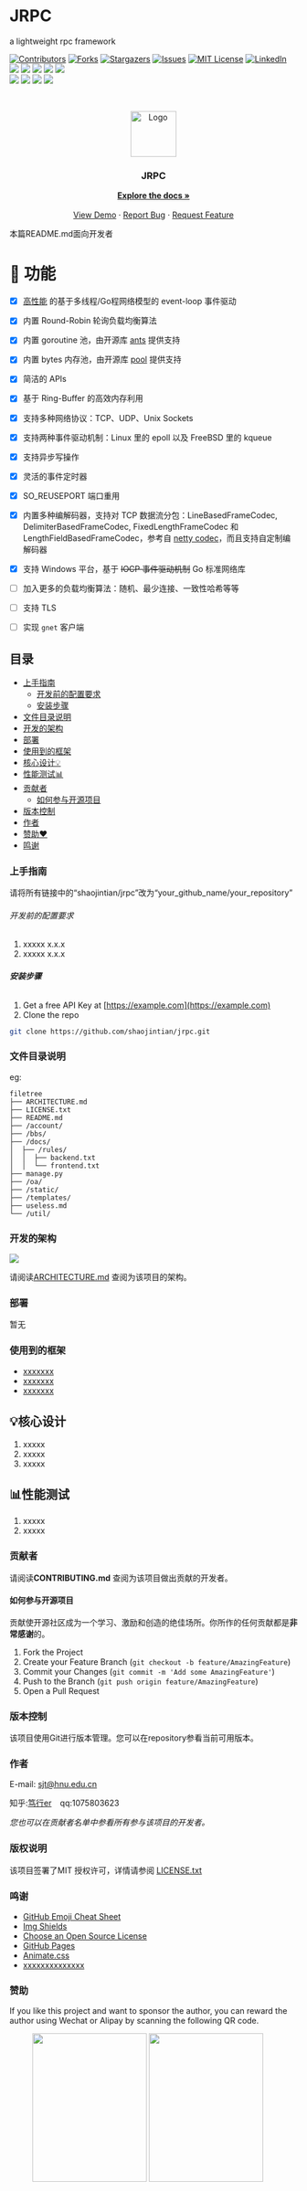 # JRPC

a lightweight rpc framework

<!-- PROJECT SHIELDS -->

[![Contributors][contributors-shield]][contributors-url]
[![Forks][forks-shield]][forks-url]
[![Stargazers][stars-shield]][stars-url]
[![Issues][issues-shield]][issues-url]
[![MIT License][license-shield]][license-url]
[![LinkedIn][linkedin-shield]][linkedin-url]
<a title="Build Status" target="_blank" href="https://travis-ci.com/panjf2000/gnet"><img src="https://img.shields.io/travis/com/panjf2000/gnet?style=flat-square&logo=appveyor"></a>
<a title="Codecov" target="_blank" href="https://codecov.io/gh/panjf2000/gnet"><img src="https://img.shields.io/codecov/c/github/panjf2000/gnet?style=flat-square&logo=appveyor"></a>
<a title="Supported Platforms" target="_blank" href="https://github.com/panjf2000/gnet"><img src="https://img.shields.io/badge/platform-Linux%20%7C%20macOS%20%7C%20Windows-549688?style=flat-square&logo=appveyor"></a>
<a title="Require Go Version" target="_blank" href="https://github.com/panjf2000/gnet"><img src="https://img.shields.io/badge/go-%3E%3D1.9-30dff3?style=flat-square&logo=appveyor"></a>
<a title="Release" target="_blank" href="https://github.com/panjf2000/gnet/releases"><img src="https://img.shields.io/github/release/panjf2000/gnet.svg?color=161823&style=flat-square&logo=appveyor"></a>
<br/>
<a title="" target="_blank" href="https://golangci.com/r/github.com/panjf2000/gnet"><img src="https://golangci.com/badges/github.com/panjf2000/gnet.svg"></a>
<a title="Doc for gnet" target="_blank" href="https://gowalker.org/github.com/panjf2000/gnet?lang=zh-CN"><img src="https://img.shields.io/badge/api-reference-8d4bbb.svg?style=flat-square&logo=appveyor"></a>
<a title="gnet on Sourcegraph" target="_blank" href="https://sourcegraph.com/github.com/panjf2000/gnet?badge"><img src="https://sourcegraph.com/github.com/panjf2000/gnet/-/badge.svg?style=flat-square"></a>
<a title="Mentioned in Awesome Go" target="_blank" href="https://github.com/avelino/awesome-go#networking"><img src="https://awesome.re/mentioned-badge-flat.svg"></a>

<!-- PROJECT LOGO -->
<br />

<p align="center">
  <a href="https://github.com/shaojintian/jrpc/">
    <img src="docs/images/logo.png" alt="Logo" width="80" height="80">
  </a>

  <h3 align="center">JRPC</h3>
  <p align="center">
    <a href="https://github.com/shaojintian/jrpc"><strong>Explore the docs »</strong></a>
    <br />
    <br />
    <a href="https://github.com/shaojintian/jrpc"> View Demo</a>
    ·
    <a href="https://github.com/shaojintian/jrpc/issues">Report Bug</a>
    ·
    <a href="https://github.com/shaojintian/jrpc/issues">Request Feature</a>
  </p>

</p>

 本篇README.md面向开发者 

# 🚀 功能

- [x] [高性能](#-性能测试) 的基于多线程/Go程网络模型的 event-loop 事件驱动
- [x] 内置 Round-Robin 轮询负载均衡算法
- [x] 内置 goroutine 池，由开源库 [ants](https://github.com/panjf2000/ants) 提供支持
- [x] 内置 bytes 内存池，由开源库 [pool](https://github.com/gobwas/pool/) 提供支持
- [x] 简洁的 APIs
- [x] 基于 Ring-Buffer 的高效内存利用
- [x] 支持多种网络协议：TCP、UDP、Unix Sockets
- [x] 支持两种事件驱动机制：Linux 里的 epoll 以及 FreeBSD 里的 kqueue
- [x] 支持异步写操作
- [x] 灵活的事件定时器
- [x] SO_REUSEPORT 端口重用
- [x] 内置多种编解码器，支持对 TCP 数据流分包：LineBasedFrameCodec, DelimiterBasedFrameCodec, FixedLengthFrameCodec 和 LengthFieldBasedFrameCodec，参考自 [netty codec](https://github.com/netty/netty/tree/netty-4.1.43.Final/codec/src/main/java/io/netty/handler/codec)，而且支持自定制编解码器
- [x] 支持 Windows 平台，基于 ~~IOCP 事件驱动机制~~ Go 标准网络库
- [ ] 加入更多的负载均衡算法：随机、最少连接、一致性哈希等等
- [ ] 支持 TLS
- [ ] 实现 `gnet` 客户端








## 目录

- [上手指南](#上手指南)
  - [开发前的配置要求](#开发前的配置要求)
  - [安装步骤](#安装步骤)
- [文件目录说明](#文件目录说明)
- [开发的架构](#开发的架构)
- [部署](#部署)
- [使用到的框架](#使用到的框架)
- [核心设计💡](#核心设计)
- [性能测试📊](#性能测试)
- [贡献者](#贡献者)
  - [如何参与开源项目](#如何参与开源项目)
- [版本控制](#版本控制)
- [作者](#作者)
- [赞助❤](#赞助)
- [鸣谢](#鸣谢)

### 上手指南

请将所有链接中的“shaojintian/jrpc”改为“your_github_name/your_repository”



###### 开发前的配置要求

1. xxxxx x.x.x
2. xxxxx x.x.x

###### **安装步骤**

1. Get a free API Key at [https://example.com](https://example.com)
2. Clone the repo

```sh
git clone https://github.com/shaojintian/jrpc.git
```

### 文件目录说明

eg:

```
filetree 
├── ARCHITECTURE.md
├── LICENSE.txt
├── README.md
├── /account/
├── /bbs/
├── /docs/
│  ├── /rules/
│  │  ├── backend.txt
│  │  └── frontend.txt
├── manage.py
├── /oa/
├── /static/
├── /templates/
├── useless.md
└── /util/

```





### 开发的架构 

<img src="https://github.com/shaojintian/jrpc/tree/master/docs/images/archi1-rpc.png">

请阅读[ARCHITECTURE.md](https://github.com/shaojintian/jrpc/blob/master/ARCHITECTURE.md) 查阅为该项目的架构。

### 部署

暂无

### 使用到的框架

- [xxxxxxx](https://getbootstrap.com)
- [xxxxxxx](https://jquery.com)
- [xxxxxxx](https://laravel.com)


## 💡核心设计

1. xxxxx
2. xxxxx
3. xxxxx

## 📊性能测试

 1. xxxxx
 2. xxxxx


### 贡献者

请阅读**CONTRIBUTING.md** 查阅为该项目做出贡献的开发者。

#### 如何参与开源项目

贡献使开源社区成为一个学习、激励和创造的绝佳场所。你所作的任何贡献都是**非常感谢**的。

1. Fork the Project
2. Create your Feature Branch (`git checkout -b feature/AmazingFeature`)
3. Commit your Changes (`git commit -m 'Add some AmazingFeature'`)
4. Push to the Branch (`git push origin feature/AmazingFeature`)
5. Open a Pull Request



### 版本控制

该项目使用Git进行版本管理。您可以在repository参看当前可用版本。

### 作者

E-mail: sjt@hnu.edu.cn

知乎:[笃行er](https://www.zhihu.com/people/sjt_ai/activities)  &ensp; qq:1075803623    

 *您也可以在贡献者名单中参看所有参与该项目的开发者。*

### 版权说明

该项目签署了MIT 授权许可，详情请参阅 [LICENSE.txt](https://github.com/shaojintian/jrpc/blob/master/LICENSE.txt)

### 鸣谢

- [GitHub Emoji Cheat Sheet](https://www.webpagefx.com/tools/emoji-cheat-sheet)
- [Img Shields](https://shields.io)
- [Choose an Open Source License](https://choosealicense.com)
- [GitHub Pages](https://pages.github.com)
- [Animate.css](https://daneden.github.io/animate.css)
- [xxxxxxxxxxxxxx](https://connoratherton.com/loaders)

### 赞助

If you like this project and want to sponsor the author, you can reward the author using Wechat or Alipay by scanning the following QR code.

<figure class="half">
  <img src="docs/images/reward_wechat.png" width="200" height="260"/>
  <img src="docs/images/reward_alipay.png" width="200" height="260"/>
</figure>
<!-- links -->

[your-project-path]: shaojintian/jrpc
[contributors-shield]: https://img.shields.io/github/contributors/shaojintian/jrpc.svg?style=flat-square
[contributors-url]: https://github.com/shaojintian/jrpc/graphs/contributors
[forks-shield]: https://img.shields.io/github/forks/shaojintian/jrpc.svg?style=flat-square
[forks-url]: https://github.com/shaojintian/jrpc/network/members
[stars-shield]: https://img.shields.io/github/stars/shaojintian/jrpc.svg?style=flat-square
[stars-url]: https://github.com/shaojintian/jrpc/stargazers
[issues-shield]: https://img.shields.io/github/issues/shaojintian/jrpc.svg?style=flat-square
[issues-url]: https://img.shields.io/github/issues/shaojintian/jrpc.svg
[license-shield]: https://img.shields.io/github/license/shaojintian/jrpc.svg?style=flat-square
[license-url]: https://github.com/shaojintian/jrpc/blob/master/LICENSE.txt
[linkedin-shield]: https://img.shields.io/badge/-LinkedIn-black.svg?style=flat-square&logo=linkedin&colorB=555
[linkedin-url]: https://linkedin.com/in/shaojintian